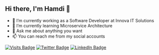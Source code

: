 ## Hi there, I'm Hamdi 👋
- 🔭 I’m currently working as a Software Developer at Innova IT Solutions
- 🌱 I’m currently learning Microservice Architecture
- 💬 Ask me about anything you want
- 📫 You can reach me from my social accounts

[![Visits Badge](https://badges.pufler.dev/visits/hamdicatal/hamdicatal)](https://hamdicatal.com/)
[![Twitter Badge](https://img.shields.io/badge/Twitter-Profile-informational?style=flat&logo=twitter&logoColor=white&color=1CA2F1)](https://twitter.com/hamdicatal)
[![LinkedIn Badge](https://img.shields.io/badge/LinkedIn-Profile-informational?style=flat&logo=linkedin&logoColor=white&color=0D76A8)](https://www.linkedin.com/in/hamdicatal/)

<!--
**hamdicatal/hamdicatal** is a ✨ _special_ ✨ repository because its `README.md` (this file) appears on your GitHub profile.

Here are some ideas to get you started:

- 🔭 I’m currently working on ...
- 🌱 I’m currently learning ...
- 👯 I’m looking to collaborate on ...
- 🤔 I’m looking for help with ...
- 💬 Ask me about ...
- 📫 How to reach me: ...
- 😄 Pronouns: ...
- ⚡ Fun fact: ...
-->
